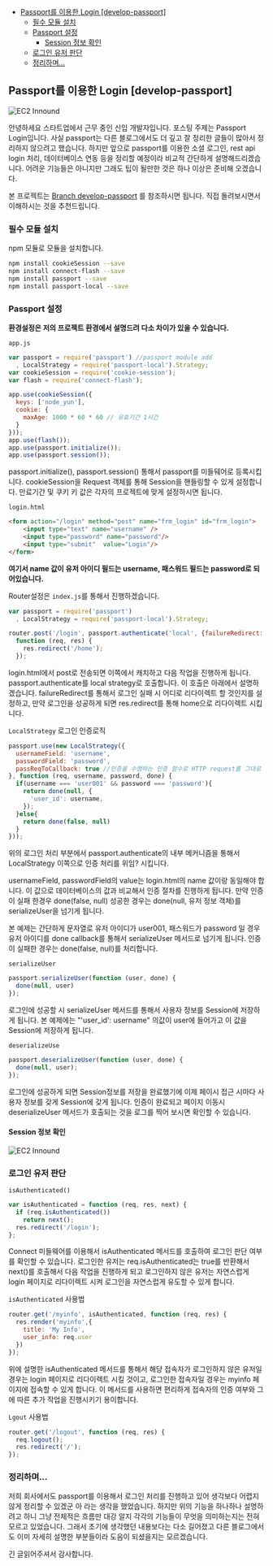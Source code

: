 <!-- TOC -->

- [Passport를 이용한 Login [develop-passport]](#passport%EB%A5%BC-%EC%9D%B4%EC%9A%A9%ED%95%9C-login-develop-passport)
  - [필수 모듈 설치](#%ED%95%84%EC%88%98-%EB%AA%A8%EB%93%88-%EC%84%A4%EC%B9%98)
  - [Passport 설정](#passport-%EC%84%A4%EC%A0%95)
    - [Session 정보 확인](#session-%EC%A0%95%EB%B3%B4-%ED%99%95%EC%9D%B8)
  - [로그인 유저 판단](#%EB%A1%9C%EA%B7%B8%EC%9D%B8-%EC%9C%A0%EC%A0%80-%ED%8C%90%EB%8B%A8)
  - [정리하며...](#%EC%A0%95%EB%A6%AC%ED%95%98%EB%A9%B0)

<!-- /TOC -->

## Passport를 이용한 Login [develop-passport]

![EC2 Innound](https://i.imgur.com/MlUddzo.png)

안녕하세요 스타트업에서 근무 중인 신입 개발자입니다. 포스팅 주제는 Passport Login입니다. 사실 passport는 다른 블로그에서도 더 깊고 잘 정리한 글들이 많아서 정리하지 않으려고 했습니다. 하지만 앞으로 passport를 이용한 소셜 로그인, rest api login 처리, 데이터베이스 연동 등을 정리할 예정이라 비교적 간단하게 설명해드리겠습니다. 어려운 기능들은 아니지만 그래도 팁이 될만한 것은 하나 이상은 준비해 오겠습니다.

본 프로젝트는 [Branch develop-passport](https://github.com/cheese10yun/node-yun) 를 참조하시면 됩니다. 직접 돌려보시면서 이해하시는 것을 추천드립니다.


### 필수 모듈 설치
npm 모듈로 모듈을 설치합니다.

```bash
npm install cookieSession --save
npm install connect-flash --save
npm install passport --save
npm install passport-local --save
```


### Passport 설정

**환경설정은 저의 프로젝트 환경에서 설명드려 다소 차이가 있을 수 있습니다.**

`app.js`

```javascript
var passport = require('passport') //passport module add
  , LocalStrategy = require('passport-local').Strategy;
var cookieSession = require('cookie-session');
var flash = require('connect-flash');

app.use(cookieSession({
  keys: ['node_yun'],
  cookie: {
    maxAge: 1000 * 60 * 60 // 유효기간 1시간
  }
}));
app.use(flash());
app.use(passport.initialize());
app.use(passport.session());
```

passport.initialize(), passport.session() 통해서 passport를 미들뒈어로 등록시킵니다. cookieSession을 Request 객체를 통해 Session을 핸들링할 수 있게 설정합니다. 만료기간 및 쿠키 키 값은 각자의 프로젝트에 맞게 설정하시면 됩니다.

`login.html`

```html
<form action="/login" method="post" name="frm_login" id="frm_login">
    <input type="text" name="username" />
    <input type="password" name="password"/>
    <input type="submit"  value="Login"/>
</form>
```

**여기서 name 값이 유저 아이디 필드는 username, 패스워드 필드는 password로 되어있습니다.**

Router설정은 `index.js`를 통해서 진행하겠습니다.

```javascript
var passport = require('passport')
  , LocalStrategy = require('passport-local').Strategy;

router.post('/login', passport.authenticate('local', {failureRedirect: '/login', failureFlash: true}), // 인증 실패 시 401 리턴, {} -> 인증 스트레티지
  function (req, res) {
    res.redirect('/home');
  });
```


login.html에서 post로 전송되면 이쪽에서 캐치하고 다음 작업을 진행하게 됩니다. passport.authenticate를 local strategy로 호출합니다.  이 호출은 아래에서 설명하겠습니다. failureRedirect를 통해서 로그인 실패 시 어디로 리다이렉트 할 것인지를 설정하고, 만약 로그인을 성공하게 되면 res.redirect를 통해 home으로 리다이렉트 시킵니다.



`LocalStrategy` 로그인 인증로직

```javascript
passport.use(new LocalStrategy({
  usernameField: 'username',
  passwordField: 'password',
  passReqToCallback: true //인증을 수행하는 인증 함수로 HTTP request를 그대로  전달할지 여부를 결정한다
}, function (req, username, password, done) {
  if(username === 'user001' && password === 'password'){
    return done(null, {
      'user_id': username,
    });
  }else{
    return done(false, null)
  }
}));
```

위의 로그인 처리 부분에서 passport.authenticate의 내부 메커니즘을 통해서 LocalStrategy 이쪽으로 인증 처리를 위임? 시킵니다.

usernameField, passwordField의 value는 login.html의 name 값이랑 동일해야 합니다. 이 값으로 데이터베이스의 값과 비교해서 인증 절차를 진행하게 됩니다. 만약 인증이 실패 한경우 done(false, null) 성공한 경우는  done(null, 유저 정보 객체)를 serializeUser을 넘기게 됩니다.

본 예제는 간단하게 문자열로 유저 아이디가 user001, 패스워드가 password 일 경우  유저 아이디를 done callback를 통해서 serializeUser 메서드로 넘기게 됩니다. 인증이 실패한 경우는 done(false, null)를 처리합니다.

`serializeUser`

```javascript
passport.serializeUser(function (user, done) {
  done(null, user)
});
```

로그인에 성공할 시 serializeUser 메서드를 통해서 사용자 정보를 Session에 저장하게 됩니다. 본 예제에는 "'user_id': username" 의값이 user에 들어가고 이 값을  Session에 저장하게 됩니다.

`deserializeUse`


```javascript
passport.deserializeUser(function (user, done) {
  done(null, user);
});
```

로그인에 성공하게 되면 Session정보를 저장을 완료했기에 이제 페이시 접근 시마다 사용자 정보를 갖게 Session에 갖게 됩니다. 인증이 완료되고 페이지 이동시 deserializeUser 메서드가 호출되는 것을 로그를 찍어 보시면 확인할 수 있습니다.

#### Session 정보 확인

![EC2 Innound](https://i.imgur.com/titCnYZ.png)


### 로그인 유저 판단

`isAuthenticated()`

```javascript
var isAuthenticated = function (req, res, next) {
  if (req.isAuthenticated())
    return next();
  res.redirect('/login');
};
```


Connect 미들웨어를 이용해서 isAuthenticated 메서드를 호출하여 로그인 판단 여부를 확인할 수 있습니다. 로그인한 유저는 req.isAuthenticated는 true를 반환해서 next()를 호출해서 다음 작업을 진행하게 되고 로그인하지 않은 유저는 자연스럽게 login 페이지로 리다이렉트 시켜 로그인을 자연스럽게 유도할 수 있게 합니다.

`isAuthenticated` 사용법

```javascript
router.get('/myinfo', isAuthenticated, function (req, res) {
  res.render('myinfo',{
    title: 'My Info',
    user_info: req.user
  })
});
```

위에 설명한 isAuthenticated 메서드를 통해서 해당 접속자가 로그인하지 않은 유저일 경우는 login 페이지로 리다이렉트 시킬 것이고, 로그인한 접속자일 경우는 myinfo 페이지에 접속할 수 있게 합니다. 이 메서드를 사용하면 편리하게 접속자의 인증 여부와 그에 따른 추가 작업을 진행시키기 용이합니다.

`Lgout` 사용법

```javascript
router.get('/logout', function (req, res) {
  req.logout();
  res.redirect('/');
});
```

### 정리하며...

저희 회사에서도 passport를 이용해서 로그인 처리를 진행하고 있어 생각보다 어렵지 않게 정리할 수 있겠군 아 라는 생각을 했었습니다. 하지만 위의 기능을 하나하나 설명하려고 하니 그냥 전체적은 흐름만 대강 알지 각각의 기능들이 무엇을 의미하는지는 전혀 모르고 있었습니다. 그래서 초기에 생각했던 내용보다는 다소 길어졌고 다른 블로그에서도 이미 자세히 설명한 부분들이라 도음이 되셨을지는 모르겠습니다.

긴 글읽어주셔서 감사합니다.